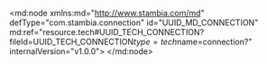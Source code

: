 <?xml version="1.0" encoding="UTF-8"?>
<md:node xmlns:md="http://www.stambia.com/md" defType="com.stambia.connection" id="UUID_MD_CONNECTION" md:ref="resource.tech#UUID_TECH_CONNECTION?fileId=UUID_TECH_CONNECTION$type=tech$name=connection?" internalVersion="v1.0.0">
  <node defType="com.stambia.connection.definition" id="_RrZJQMRiEee2tLkh0Zq58w">
    <attribute defType="com.stambia.connection.definition.type" id="_S1CR4sRiEee2tLkh0Zq58w" value="RDBMS"/>
    <attribute defType="com.stambia.connection.definition.name" id="_hp_-MsRmEeeLaMXcIw5x1g" value="RDBMS"/>
    <node defType="com.stambia.connection.parameter" id="_gNtjMMRiEee2tLkh0Zq58w">
      <attribute defType="com.stambia.connection.parameter.name" id="_kcGPMMRiEee2tLkh0Zq58w" value="JDBC.URL"/>
      <attribute defType="com.stambia.connection.parameter.xPathExpressionCode" id="_k8veIMRiEee2tLkh0Zq58w" value="JDBC_URL"/>
    </node>
    <node defType="com.stambia.connection.parameter" id="_lZz0oMRiEee2tLkh0Zq58w">
      <attribute defType="com.stambia.connection.parameter.name" id="_lZz0ocRiEee2tLkh0Zq58w" value="JDBC.PASSWORD"/>
      <attribute defType="com.stambia.connection.parameter.xPathExpressionCode" id="_lZz0osRiEee2tLkh0Zq58w" value="ENCRYPTED_JDBC_PASSWORD"/>
    </node>
    <node defType="com.stambia.connection.parameter" id="_nWSvc8RiEee2tLkh0Zq58w">
      <attribute defType="com.stambia.connection.parameter.name" id="_nWSvdMRiEee2tLkh0Zq58w" value="JDBC.DRIVER"/>
      <attribute defType="com.stambia.connection.parameter.xPathExpressionCode" id="_nWSvdcRiEee2tLkh0Zq58w" value="JDBC_DRIVER"/>
    </node>
    <node defType="com.stambia.connection.parameter" id="_pJ9Fc8RiEee2tLkh0Zq58w">
      <attribute defType="com.stambia.connection.parameter.name" id="_pJ9FdMRiEee2tLkh0Zq58w" value="JDBC.USER"/>
      <attribute defType="com.stambia.connection.parameter.xPathExpressionCode" id="_pJ9FdcRiEee2tLkh0Zq58w" value="JDBC_USER"/>
    </node>
    <node defType="com.stambia.connection.parameter" id="_rLMkcMRiEee2tLkh0Zq58w">
      <attribute defType="com.stambia.connection.parameter.name" id="_rLMkccRiEee2tLkh0Zq58w" value="JDBC.RETRY_NB"/>
      <attribute defType="com.stambia.connection.parameter.xPathExpressionCode" id="_rLMkcsRiEee2tLkh0Zq58w" value="JDBC.RETRY_NB"/>
    </node>
    <node defType="com.stambia.connection.parameter" id="_tOwXoMRiEee2tLkh0Zq58w">
      <attribute defType="com.stambia.connection.parameter.name" id="_tOwXocRiEee2tLkh0Zq58w" value="JDBC.RETRY_DELAY"/>
      <attribute defType="com.stambia.connection.parameter.xPathExpressionCode" id="_tOwXosRiEee2tLkh0Zq58w" value="JDBC.RETRY_DELAY"/>
    </node>
    <node defType="com.stambia.connection.parameter" id="_vFX7A8RiEee2tLkh0Zq58w">
      <attribute defType="com.stambia.connection.parameter.name" id="_vFX7BMRiEee2tLkh0Zq58w" value="JDBC.CONNECTION_POOL_MAX_SIZE"/>
      <attribute defType="com.stambia.connection.parameter.xPathExpressionCode" id="_vFX7BcRiEee2tLkh0Zq58w" value="JDBC.CONNECTION_POOL_MAX_SIZE"/>
    </node>
    <node defType="com.stambia.connection.parameter" id="_xB9jg8RiEee2tLkh0Zq58w">
      <attribute defType="com.stambia.connection.parameter.name" id="_xB9jhMRiEee2tLkh0Zq58w" value="JDBC.CONNECTION_POOL_INIT_SIZE"/>
      <attribute defType="com.stambia.connection.parameter.xPathExpressionCode" id="_xB9jhcRiEee2tLkh0Zq58w" value="JDBC.CONNECTION_POOL_INIT_SIZE"/>
    </node>
    <node defType="com.stambia.connection.parameter" id="_zc-0c8RiEee2tLkh0Zq58w">
      <attribute defType="com.stambia.connection.parameter.name" id="_zc-0dMRiEee2tLkh0Zq58w" value="JDBC.BATCH_SIZE"/>
      <attribute defType="com.stambia.connection.parameter.xPathExpressionCode" id="_zc-0dcRiEee2tLkh0Zq58w" value="JDBC.BATCH_SIZE"/>
    </node>
    <node defType="com.stambia.connection.parameter" id="_1XDUcMRiEee2tLkh0Zq58w">
      <attribute defType="com.stambia.connection.parameter.name" id="_1XDUccRiEee2tLkh0Zq58w" value="JDBC.FETCH_SIZE"/>
      <attribute defType="com.stambia.connection.parameter.xPathExpressionCode" id="_1XDUcsRiEee2tLkh0Zq58w" value="JDBC.FETCH_SIZE"/>
    </node>
    <node defType="com.stambia.connection.parameter" id="_3UQoA8RiEee2tLkh0Zq58w">
      <attribute defType="com.stambia.connection.parameter.name" id="_3UQoBMRiEee2tLkh0Zq58w" value="TECH.OBJECT_START_DELIMITER"/>
      <attribute defType="com.stambia.connection.parameter.xPathExpressionCode" id="_3UQoBcRiEee2tLkh0Zq58w" value="OBJECT_START_DELIMITER"/>
    </node>
    <node defType="com.stambia.connection.parameter" id="_7x0_gMRiEee2tLkh0Zq58w">
      <attribute defType="com.stambia.connection.parameter.name" id="_7x0_gcRiEee2tLkh0Zq58w" value="TECH.OBJECT_END_DELIMITER"/>
      <attribute defType="com.stambia.connection.parameter.xPathExpressionCode" id="_7x0_gsRiEee2tLkh0Zq58w" value="OBJECT_END_DELIMITER"/>
    </node>
    <node defType="com.stambia.connection.parameter" id="_gm0egBi0Eemu7OtLxzy-Yw">
      <attribute defType="com.stambia.connection.parameter.name" id="_oqPiYhi0Eemu7OtLxzy-Yw" value="JDBC.READ_AUTOCOMMIT_MODE"/>
      <attribute defType="com.stambia.connection.parameter.xPathExpressionCode" id="_pvFDgBi0Eemu7OtLxzy-Yw" value="JDBC_READ_AUTOCOMMIT_MODE"/>
    </node>
  </node>
  <node defType="com.stambia.connection.definition" id="_UfA9MNQVEeeDUJKBPzfcEA">
    <attribute defType="com.stambia.connection.definition.name" id="_VekVsNQVEeeDUJKBPzfcEA" value="HTTP"/>
    <node defType="com.stambia.connection.parameter" id="_WvytANQVEeeDUJKBPzfcEA">
      <attribute defType="com.stambia.connection.parameter.name" id="_ZzcrQNQVEeeDUJKBPzfcEA" value="PROXY_HOST"/>
    </node>
    <node defType="com.stambia.connection.parameter" id="_aTAVEtQVEeeDUJKBPzfcEA">
      <attribute defType="com.stambia.connection.parameter.name" id="_aTA8INQVEeeDUJKBPzfcEA" value="PROXY_PORT"/>
    </node>
    <node defType="com.stambia.connection.parameter" id="_byJMktQVEeeDUJKBPzfcEA">
      <attribute defType="com.stambia.connection.parameter.name" id="_byJMk9QVEeeDUJKBPzfcEA" value="PROXY_USER"/>
    </node>
    <node defType="com.stambia.connection.parameter" id="_dK8yktQVEeeDUJKBPzfcEA">
      <attribute defType="com.stambia.connection.parameter.name" id="_dK8yk9QVEeeDUJKBPzfcEA" value="PROXY_PASSWORD"/>
    </node>
    <node defType="com.stambia.connection.parameter" id="_lD5r0NQVEeeDUJKBPzfcEA">
      <attribute defType="com.stambia.connection.parameter.name" id="_nWuqENQVEeeDUJKBPzfcEA" value="AUTHENTICATION_USER"/>
    </node>
    <node defType="com.stambia.connection.parameter" id="_n3AFktQVEeeDUJKBPzfcEA">
      <attribute defType="com.stambia.connection.parameter.name" id="_n3AFk9QVEeeDUJKBPzfcEA" value="AUTHENTICATION_PASSWORD"/>
    </node>
    <node defType="com.stambia.connection.parameter" id="_uTckktQVEeeDUJKBPzfcEA">
      <attribute defType="com.stambia.connection.parameter.name" id="_uTckk9QVEeeDUJKBPzfcEA" value="OAUTH2_ACCESS_TOKEN"/>
    </node>
    <node defType="com.stambia.connection.parameter" id="_zL8kktQVEeeDUJKBPzfcEA">
      <attribute defType="com.stambia.connection.parameter.name" id="_zL8kk9QVEeeDUJKBPzfcEA" value="OAUTH2_REFRESH_TOKEN"/>
    </node>
    <node defType="com.stambia.connection.parameter" id="_1nW3EtQVEeeDUJKBPzfcEA">
      <attribute defType="com.stambia.connection.parameter.name" id="_1nW3E9QVEeeDUJKBPzfcEA" value="OAUTH2_EXPIRES_IN"/>
    </node>
    <node defType="com.stambia.connection.parameter" id="_4WrkEtQVEeeDUJKBPzfcEA">
      <attribute defType="com.stambia.connection.parameter.name" id="_4WrkE9QVEeeDUJKBPzfcEA" value="OAUTH2_TOKEN_ENDPOINT"/>
    </node>
    <node defType="com.stambia.connection.parameter" id="_8_xPEtQVEeeDUJKBPzfcEA">
      <attribute defType="com.stambia.connection.parameter.name" id="_8_xPE9QVEeeDUJKBPzfcEA" value="OAUTH2_CLIENT_ID"/>
    </node>
    <node defType="com.stambia.connection.parameter" id="_-3jQEtQVEeeDUJKBPzfcEA">
      <attribute defType="com.stambia.connection.parameter.name" id="_-3jQE9QVEeeDUJKBPzfcEA" value="OAUTH2_CLIENT_SECRET"/>
    </node>
    <node defType="com.stambia.connection.parameter" id="_tt1uYNQbEeeDUJKBPzfcEA">
      <attribute defType="com.stambia.connection.parameter.name" id="_tt1uYdQbEeeDUJKBPzfcEA" value="OAUTH2_CONNECTION_TIMEOUT"/>
    </node>
    <node defType="com.stambia.connection.parameter" id="_wujGUtQbEeeDUJKBPzfcEA">
      <attribute defType="com.stambia.connection.parameter.name" id="_wujGU9QbEeeDUJKBPzfcEA" value="OAUTH2_ATTEMPT_NUMBER"/>
    </node>
  </node>
</md:node>